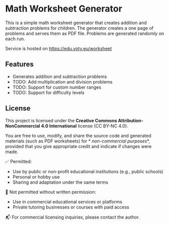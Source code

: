 # Math Worksheet Generator

This is a simple math worksheet generator that creates addition and subtraction problems for children. The generator
creates a one page of problems and serves them as PDF file. Problems are generated randomly on each run.

Service is hosted on https://edu.voty.eu/worksheet

## Features

- Generates addition and subtraction problems
- TODO: Add multiplication and division problems
- TODO: Support for custom number ranges
- TODO: Support for difficulty levels

## License

This project is licensed under the **Creative Commons Attribution-NonCommercial 4.0 International** license (CC BY-NC
4.0).

You are free to use, modify, and share the source code and generated materials (such as PDF worksheets) for *
*non-commercial purposes**, provided that you give appropriate credit and indicate if changes were made.

✅ Permitted:

- Use by public or non-profit educational institutions (e.g., public schools)
- Personal or hobby use
- Sharing and adaptation under the same terms

🚫 Not permitted without written permission:

- Use in commercial educational services or platforms
- Private tutoring businesses or courses with paid access

📬 For commercial licensing inquiries, please contact the author.
